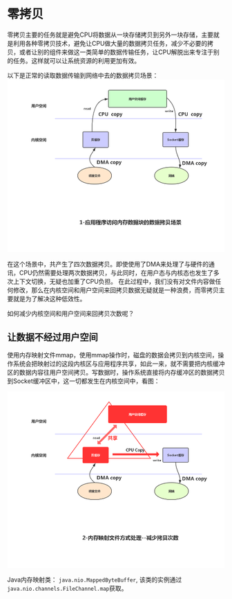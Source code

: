 # 零拷贝

零拷贝主要的任务就是避免CPU将数据从一块存储拷贝到另外一块存储，主要就是利用各种零拷贝技术，避免让CPU做大量的数据拷贝任务，减少不必要的拷贝，或者让别的组件来做这一类简单的数据传输任务，让CPU解脱出来专注于别的任务。这样就可以让系统资源的利用更加有效。

以下是正常的读取数据传输到网络中去的数据拷贝场景：
![](pictures/0-零拷贝-1-应用程序访问内存数据块的数据拷贝场景.png)

在这个场景中，共产生了四次数据拷贝。即使使用了DMA来处理了与硬件的通讯，CPU仍然需要处理两次数据拷贝，与此同时，在用户态与内核态也发生了多次上下文切换，无疑也加重了CPU负担。
在此过程中，我们没有对文件内容做任何修改，那么在内核空间和用户空间来回拷贝数据无疑就是一种浪费，而零拷贝主要就是为了解决这种低效性。

如何减少内核空间和用户空间来回拷贝次数呢？

## 让数据不经过用户空间

使用内存映射文件mmap，使用mmap操作时，磁盘的数据会拷贝到内核空间，操作系统会把映射过的这段内核区与应用程序共享，如此一来，就不需要把内核缓冲区的数据内容往用户空间拷贝。写数据时，操作系统直接将内存缓冲区的数据拷贝到Socket缓冲区中，这一切都发生在内核空间中，看图：

![](pictures/0-零拷贝-2-内存映射文件方式处理.png)


Java内存映射类： ```java.nio.MappedByteBuffer```, 该类的实例通过```java.nio.channels.FileChannel.map```获取。


